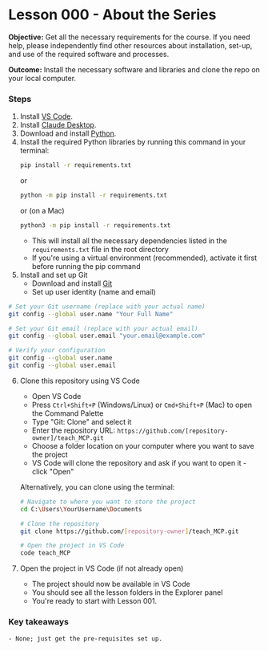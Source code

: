 # Lesson 000 - About the Series

**Objective:** Get all the necessary requirements for the course. If you need help, please independently find other resources about installation, set-up, and use of the required software and processes.

**Outcome:** Install the necessary software and libraries and clone the repo on your local computer.


### Steps

1. Install [VS Code](https://code.visualstudio.com/download).
2. Install [Claude Desktop](https://claude.ai/download).
3. Download and install [Python](http://python.org).
4. Install the required Python libraries by running this command in your terminal:
    ```bash
    pip install -r requirements.txt
    ```
    or
    ```bash
    python -m pip install -r requirements.txt
    ```
    or (on a Mac)
    ```bash
    python3 -m pip install -r requirements.txt
    ```
    - This will install all the necessary dependencies listed in the `requirements.txt` file in the root directory
    - If you're using a virtual environment (recommended), activate it first before running the pip command
5. Install and set up Git
    - Download and install [Git](https://git-scm.com/downloads)
    - Set up user identity (name and email)

```bash
# Set your Git username (replace with your actual name)
git config --global user.name "Your Full Name"

# Set your Git email (replace with your actual email)
git config --global user.email "your.email@example.com"

# Verify your configuration
git config --global user.name
git config --global user.email
```

6. Clone this repository using VS Code
    - Open VS Code
    - Press `Ctrl+Shift+P` (Windows/Linux) or `Cmd+Shift+P` (Mac) to open the Command Palette
    - Type "Git: Clone" and select it
    - Enter the repository URL: `https://github.com/[repository-owner]/teach_MCP.git`
    - Choose a folder location on your computer where you want to save the project
    - VS Code will clone the repository and ask if you want to open it - click "Open"
    
    Alternatively, you can clone using the terminal:
    ```bash
    # Navigate to where you want to store the project
    cd C:\Users\YourUsername\Documents
    
    # Clone the repository
    git clone https://github.com/[repository-owner]/teach_MCP.git
    
    # Open the project in VS Code
    code teach_MCP
    ```

7. Open the project in VS Code (if not already open)
    - The project should now be available in VS Code
    - You should see all the lesson folders in the Explorer panel
    - You're ready to start with Lesson 001.

### Key takeaways

    - None; just get the pre-requisites set up.